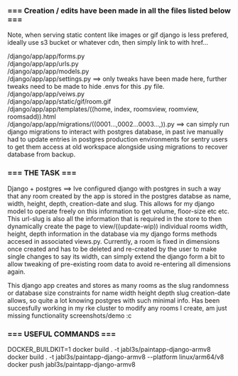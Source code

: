 ### === Creation / edits have been made in all the files listed below ===  
  
Note, when serving static content like images or gif django is less prefered, ideally use s3 bucket or whatever cdn, then simply link to with href...  
  
/django/app/app/forms.py  
/django/app/app/urls.py  
/django/app/app/models.py  
/django/app/app/settings.py ==> only tweaks have been made here, further tweaks need to be made to hide .envs for this .py file.  
/django/app/app/veiws.py  
/django/app/app/static/gif/room.gif  
/django/app/app/templates/((home, index, roomsview, roomview, roomsadd)).html  
/django/app/app/migrations/((0001...,0002...0003...,)).py ==> can simply run django migrations to interact with postgres database, in past ive manually had to update entries in postgres production environments for sentry users to get them access at old workspace alongside using migrations to recover database from backup.    
  
### === THE TASK ===  
  
Django + postgres  ==> Ive configured django with postgres in such a way that any room created by the app is stored in the postgres databse as name, width, height, depth, creation-date and slug. This allows for my django model to operate freely on this information to get volume, floor-size etc etc. This url-slug is also all the information that is required in the store to then dynamically create the page to view/((update-wip)) individual rooms width, height, depth information in the database via my django forms methods accesed in associated views.py. Currently, a room is fixed in dimensions once created and has to be deleted and re-created by the user to make single changes to say its width, can simply extend the django form a bit to allow tweaking of pre-existing room data to avoid re-entering all dimensions again.     
  
This django app creates and stores as many rooms as the slug randomness or database size constraints for name width height depth slug creation-date allows, so quite a lot knowing postgres with such minimal info. Has been succesfully working in my rke cluster to modify any rooms I create, am just missing functionality screenshots/demo  :c         
  
### === USEFUL COMMANDS ===  
DOCKER_BUILDKIT=1 docker build . -t jabl3s/paintapp-django-armv8  
docker build . -t jabl3s/paintapp-django-armv8 --platform linux/arm64/v8  
docker push jabl3s/paintapp-django-armv8  

  
